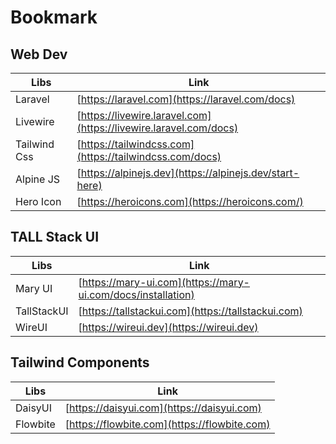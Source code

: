 # Bookmark

## Web Dev

| Libs | Link |
| - | - |
| Laravel | [https://laravel.com](https://laravel.com/docs) |
| Livewire | [https://livewire.laravel.com](https://livewire.laravel.com/docs) |
| Tailwind Css | [https://tailwindcss.com](https://tailwindcss.com/docs) |
| Alpine JS | [https://alpinejs.dev](https://alpinejs.dev/start-here) |
| Hero Icon | [https://heroicons.com](https://heroicons.com/) |

## TALL Stack UI

| Libs | Link |
| - | - |
| Mary UI | [https://mary-ui.com](https://mary-ui.com/docs/installation) |
| TallStackUI | [https://tallstackui.com](https://tallstackui.com) |
| WireUI | [https://wireui.dev](https://wireui.dev) |

## Tailwind Components
| Libs | Link |
| - | - |
| DaisyUI | [https://daisyui.com](https://daisyui.com) |
| Flowbite | [https://flowbite.com](https://flowbite.com) |
